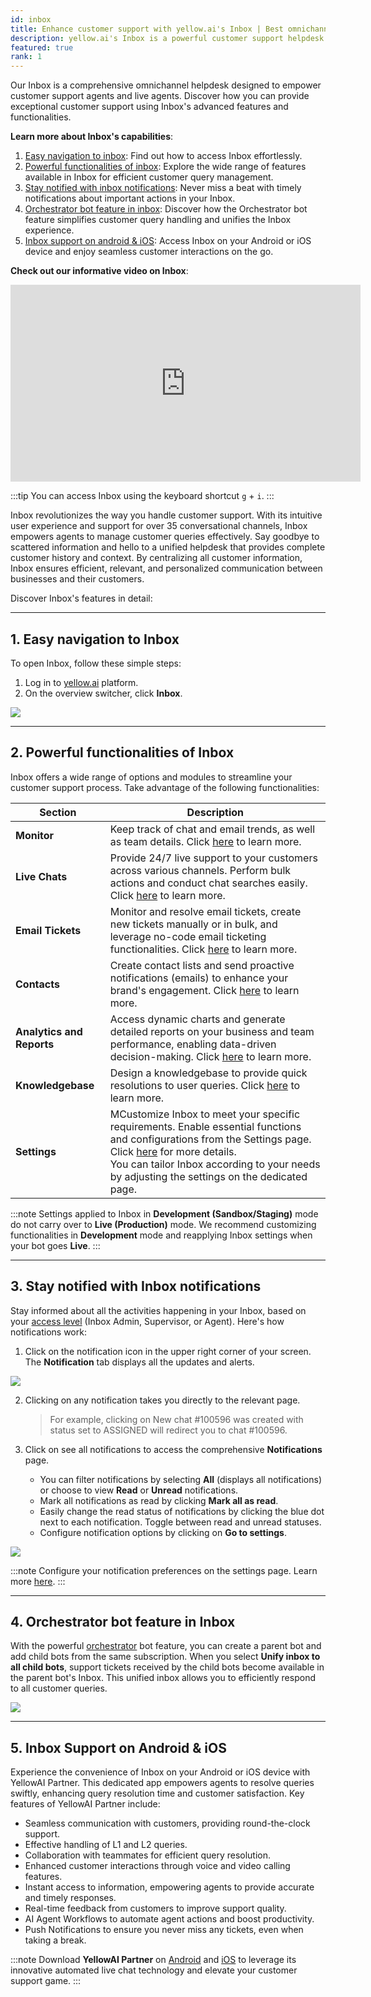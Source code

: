 ```yaml
---
id: inbox
title: Enhance customer support with yellow.ai's Inbox | Best omnichannel helpdesk
description: yellow.ai's Inbox is a powerful customer support helpdesk for agents, providing seamless management of customer queries across multiple channels. Learn about its functionalities, notifications, Orchestrator bot feature, and support on Android and iOS.
featured: true
rank: 1
---
```


Our Inbox is a comprehensive omnichannel helpdesk designed to empower customer support agents and live agents. Discover how you can provide exceptional customer support using Inbox's advanced features and functionalities.


**Learn more about Inbox's capabilities**:

1. [Easy navigation to inbox](#i1): Find out how to access Inbox effortlessly.
2. [Powerful functionalities of inbox](#i2): Explore the wide range of features available in Inbox for efficient customer query management.
3. [Stay notified with inbox notifications](#i4): Never miss a beat with timely notifications about important actions in your Inbox.
4. [Orchestrator bot feature in inbox](#i5): Discover how the Orchestrator bot feature simplifies customer query handling and unifies the Inbox experience.
5. [Inbox support on android & iOS](#and_ios): Access Inbox on your Android or iOS device and enjoy seamless customer interactions on the go.

**Check out our informative video on Inbox**:

<iframe width="560" height="315" src="https://www.youtube.com/embed/UXM2-18QLds" title="YouTube video player" frameborder="0" allow="autoplay; clipboard-write; picture-in-picture" allowfullscreen></iframe>


:::tip
You can access Inbox using the keyboard shortcut `g` + `i`.
:::

Inbox revolutionizes the way you handle customer support. With its intuitive user experience and support for over 35 conversational channels, Inbox empowers agents to manage customer queries effectively. Say goodbye to scattered information and hello to a unified helpdesk that provides complete customer history and context. By centralizing all customer information, Inbox ensures efficient, relevant, and personalized communication between businesses and their customers.

Discover Inbox's features in detail:

-----

## <a name="i1"></a>  1. Easy navigation to Inbox

To open Inbox, follow these simple steps:

1. Log in to [yellow.ai](https://cloud.yellow.ai/auth/login) platform.
2. On the overview switcher, click **Inbox**.

![](https://i.imgur.com/Brz9Pb5.png)

----

## <a name="i2"></a>  2. Powerful functionalities of Inbox

Inbox offers a wide range of options and modules to streamline your customer support process. Take advantage of the following functionalities:

| Section | Description |
| -------- | -------- |
| **Monitor**     | Keep track of chat and email trends, as well as team details. Click [here](https://docs.yellow.ai/docs/platform_concepts/inbox/monitor) to learn more.    |
|**Live Chats**| Provide 24/7 live support to your customers across various channels. Perform bulk actions and conduct chat searches easily. Click [here](https://docs.yellow.ai/docs/platform_concepts/inbox/chats/getstartedwithlivechat) to learn more. |
|**Email Tickets**| 	Monitor and resolve email tickets, create new tickets manually or in bulk, and leverage no-code email ticketing functionalities. Click [here](https://docs.yellow.ai/docs/platform_concepts/inbox/tickets/setupandconfig) to learn more.  |
|**Contacts**| Create contact lists and send proactive notifications (emails) to enhance your brand's engagement. Click [here](https://docs.yellow.ai/docs/platform_concepts/inbox/contacts) to learn more. |
|**Analytics and Reports**| Access dynamic charts and generate detailed reports on your business and team performance, enabling data-driven decision-making. Click [here](https://docs.yellow.ai/docs/platform_concepts/inbox/analytics-reports/analytics) to learn more.|
|**Knowledgebase**| Design a knowledgebase to provide quick resolutions to user queries. Click [here](https://docs.yellow.ai/docs/platform_concepts/inbox/knowledge-base/kboverview) to learn more. |
|**Settings**| MCustomize Inbox to meet your specific requirements. Enable essential functions and configurations from the Settings page. Click [here](https://docs.yellow.ai/docs/platform_concepts/inbox/inbox-settings/team/agents) for more details. <br/> You can tailor Inbox according to your needs by adjusting the settings on the dedicated page.|

:::note
Settings applied to Inbox in **Development (Sandbox/Staging)** mode do not carry over to **Live (Production)** mode. We recommend customizing functionalities in **Development** mode and reapplying Inbox settings when your bot goes **Live**.
:::

-------

## <a name="i4"></a>  3. Stay notified with Inbox notifications

Stay informed about all the activities happening in your Inbox, based on your [access level](https://docs.yellow.ai/docs/platform_concepts/inbox/inbox_setup/supportagents) (Inbox Admin, Supervisor, or Agent). Here's how notifications work:



1. Click on the notification icon in the upper right corner of your screen. The **Notification** tab displays all the updates and alerts.

![](https://i.imgur.com/6hs6g7s.png)

2. Clicking on any notification takes you directly to the relevant page.
    > For example, clicking on New chat #100596 was created with status set to ASSIGNED will redirect you to chat #100596.

3. Click on see all notifications to access the comprehensive **Notifications** page.
    - You can filter notifications by selecting **All** (displays all notifications) or choose to view **Read** or **Unread** notifications.
    - Mark all notifications as read by clicking **Mark all as read**.
    - Easily change the read status of notifications by clicking the blue dot next to each notification. Toggle between read and unread statuses.
    - Configure notification options by clicking on **Go to settings**.

![](https://i.imgur.com/3KOSLYg.png)

:::note
Configure your notification preferences on the settings page. Learn more [here](https://docs.yellow.ai/docs/platform_concepts/inbox/inbox-settings/account/notification).
:::


--------


## <a name="i5"></a> 4. Orchestrator bot feature in Inbox

With the powerful [orchestrator](https://docs.yellow.ai/docs/platform_concepts/studio/orchestrator) bot feature, you can create a parent bot and add child bots from the same subscription. When you select **Unify inbox to all child bots**, support tickets received by the child bots become available in the parent bot's Inbox. This unified inbox allows you to efficiently respond to all customer queries.

![](https://i.imgur.com/WsKX6Ph.png)



----

## <a name="and_ios"></a> 5. Inbox Support on Android & iOS

Experience the convenience of Inbox on your Android or iOS device with YellowAI Partner. This dedicated app empowers agents to resolve queries swiftly, enhancing query resolution time and customer satisfaction. Key features of YellowAI Partner include:
- Seamless communication with customers, providing round-the-clock support.
- Effective handling of L1 and L2 queries.
- Collaboration with teammates for efficient query resolution.
- Enhanced customer interactions through voice and video calling features.
- Instant access to information, empowering agents to provide accurate and timely responses.
- Real-time feedback from customers to improve support quality.
- AI Agent Workflows to automate agent actions and boost productivity.
- Push Notifications to ensure you never miss any tickets, even when taking a break.

:::note
Download **YellowAI Partner** on [Android](https://play.google.com/store/apps/details?id=ai.yellow.supportagent&hl=en&gl=US) and [iOS](https://apps.apple.com/tr/app/yellowai-partner/id1612610646) to leverage its innovative automated live chat technology and elevate your customer support game.
:::
